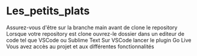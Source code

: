 # Les_petits_plats
Assurez-vous d'être sur la branche main avant de clone le repository
Lorsque votre repository est clone ouvrez-le dossier dans un editeur de code tel que VSCode ou Sublime Text
Sur VSCode lancer le plugin Go Live
Vous avez accès au projet et aux différentes fonctionnalités
